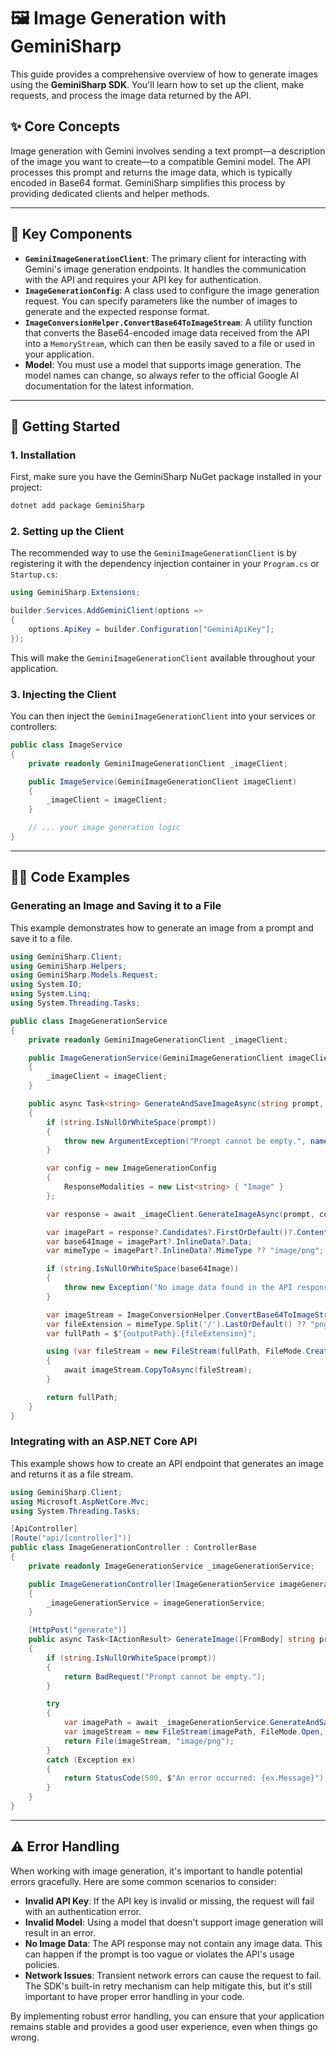 # 🖼️ Image Generation with GeminiSharp

This guide provides a comprehensive overview of how to generate images using the **GeminiSharp SDK**. You'll learn how to set up the client, make requests, and process the image data returned by the API.

## ✨ Core Concepts

Image generation with Gemini involves sending a text prompt—a description of the image you want to create—to a compatible Gemini model. The API processes this prompt and returns the image data, which is typically encoded in Base64 format. GeminiSharp simplifies this process by providing dedicated clients and helper methods.

---

## 🔑 Key Components

*   **`GeminiImageGenerationClient`**: The primary client for interacting with Gemini's image generation endpoints. It handles the communication with the API and requires your API key for authentication.
*   **`ImageGenerationConfig`**: A class used to configure the image generation request. You can specify parameters like the number of images to generate and the expected response format.
*   **`ImageConversionHelper.ConvertBase64ToImageStream`**: A utility function that converts the Base64-encoded image data received from the API into a `MemoryStream`, which can then be easily saved to a file or used in your application.
*   **Model**: You must use a model that supports image generation. The model names can change, so always refer to the official Google AI documentation for the latest information.

---

## 🚀 Getting Started

### 1. Installation

First, make sure you have the GeminiSharp NuGet package installed in your project:

```bash
dotnet add package GeminiSharp
```

### 2. Setting up the Client

The recommended way to use the `GeminiImageGenerationClient` is by registering it with the dependency injection container in your `Program.cs` or `Startup.cs`:

```csharp
using GeminiSharp.Extensions;

builder.Services.AddGeminiClient(options =>
{
    options.ApiKey = builder.Configuration["GeminiApiKey"];
});
```

This will make the `GeminiImageGenerationClient` available throughout your application.

### 3. Injecting the Client

You can then inject the `GeminiImageGenerationClient` into your services or controllers:

```csharp
public class ImageService
{
    private readonly GeminiImageGenerationClient _imageClient;

    public ImageService(GeminiImageGenerationClient imageClient)
    {
        _imageClient = imageClient;
    }

    // ... your image generation logic
}
```

---

## 🧑‍💻 Code Examples

### Generating an Image and Saving it to a File

This example demonstrates how to generate an image from a prompt and save it to a file.

```csharp
using GeminiSharp.Client;
using GeminiSharp.Helpers;
using GeminiSharp.Models.Request;
using System.IO;
using System.Linq;
using System.Threading.Tasks;

public class ImageGenerationService
{
    private readonly GeminiImageGenerationClient _imageClient;

    public ImageGenerationService(GeminiImageGenerationClient imageClient)
    {
        _imageClient = imageClient;
    }

    public async Task<string> GenerateAndSaveImageAsync(string prompt, string outputPath)
    {
        if (string.IsNullOrWhiteSpace(prompt))
        {
            throw new ArgumentException("Prompt cannot be empty.", nameof(prompt));
        }

        var config = new ImageGenerationConfig
        {
            ResponseModalities = new List<string> { "Image" }
        };

        var response = await _imageClient.GenerateImageAsync(prompt, config, "gemini-1.5-flash-exp-image-generation");

        var imagePart = response?.Candidates?.FirstOrDefault()?.Content?.Parts?.FirstOrDefault(p => p.InlineData != null);
        var base64Image = imagePart?.InlineData?.Data;
        var mimeType = imagePart?.InlineData?.MimeType ?? "image/png";

        if (string.IsNullOrWhiteSpace(base64Image))
        {
            throw new Exception("No image data found in the API response.");
        }

        var imageStream = ImageConversionHelper.ConvertBase64ToImageStream(base64Image, mimeType);
        var fileExtension = mimeType.Split('/').LastOrDefault() ?? "png";
        var fullPath = $"{outputPath}.{fileExtension}";

        using (var fileStream = new FileStream(fullPath, FileMode.Create, FileAccess.Write))
        {
            await imageStream.CopyToAsync(fileStream);
        }

        return fullPath;
    }
}
```

### Integrating with an ASP.NET Core API

This example shows how to create an API endpoint that generates an image and returns it as a file stream.

```csharp
using GeminiSharp.Client;
using Microsoft.AspNetCore.Mvc;
using System.Threading.Tasks;

[ApiController]
[Route("api/[controller]")]
public class ImageGenerationController : ControllerBase
{
    private readonly ImageGenerationService _imageGenerationService;

    public ImageGenerationController(ImageGenerationService imageGenerationService)
    {
        _imageGenerationService = imageGenerationService;
    }

    [HttpPost("generate")]
    public async Task<IActionResult> GenerateImage([FromBody] string prompt)
    {
        if (string.IsNullOrWhiteSpace(prompt))
        {
            return BadRequest("Prompt cannot be empty.");
        }

        try
        {
            var imagePath = await _imageGenerationService.GenerateAndSaveImageAsync(prompt, "generated_image");
            var imageStream = new FileStream(imagePath, FileMode.Open, FileAccess.Read);
            return File(imageStream, "image/png");
        }
        catch (Exception ex)
        {
            return StatusCode(500, $"An error occurred: {ex.Message}");
        }
    }
}
```

---

## ⚠️ Error Handling

When working with image generation, it's important to handle potential errors gracefully. Here are some common scenarios to consider:

*   **Invalid API Key**: If the API key is invalid or missing, the request will fail with an authentication error.
*   **Invalid Model**: Using a model that doesn't support image generation will result in an error.
*   **No Image Data**: The API response may not contain any image data. This can happen if the prompt is too vague or violates the API's usage policies.
*   **Network Issues**: Transient network errors can cause the request to fail. The SDK's built-in retry mechanism can help mitigate this, but it's still important to have proper error handling in your code.

By implementing robust error handling, you can ensure that your application remains stable and provides a good user experience, even when things go wrong.